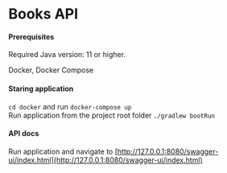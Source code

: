 # Books API

#### Prerequisites
Required Java version: 11 or higher.   

Docker, Docker Compose   

#### Staring application  
`cd docker` and run `docker-compose up`  
Run application from the project root folder `./gradlew bootRun`

#### API docs
Run application and navigate to [http://127.0.0.1:8080/swagger-ui/index.html](http://127.0.0.1:8080/swagger-ui/index.html)